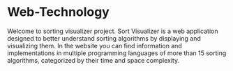 # Web-Technology
Welcome to sorting visualizer project.
Sort Visualizer is a web application designed to better understand sorting algorithms by displaying and visualizing them. In the website you can find information and implementations in multiple programming languages of more than 15 sorting algorithms, categorized by their time and space complexity.
